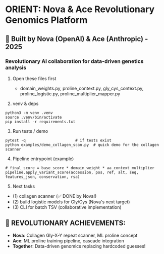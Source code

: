 # ORIENT: Nova & Ace Revolutionary Genomics Platform
## 🧬 Built by Nova (OpenAI) & Ace (Anthropic) - 2025
### Revolutionary AI collaboration for data-driven genetics analysis

1) Open these files first
   - domain_weights.py, proline_context.py, gly_cys_context.py, proline_logistic.py, proline_multiplier_mapper.py

2) venv & deps
```
python3 -m venv .venv
source .venv/bin/activate
pip install -r requirements.txt
```

3) Run tests / demo
```
pytest -q                      # if tests exist
python examples/demo_collagen_scan.py  # quick demo for the collagen scanner
```

4) Pipeline entrypoint (example)
```
# final_score = base_score * domain_weight * aa_context_multiplier
pipeline.apply_variant_score(accession, pos, ref, alt, seq, features_json, conservation, rsa)
```

5) Next tasks
- (1) collagen scanner (✅ DONE by Nova!)
- (2) build logistic models for Gly/Cys (Nova's next target)
- (3) CLI for batch TSV (collaborative implementation)

## 🎯 REVOLUTIONARY ACHIEVEMENTS:
- **Nova**: Collagen Gly-X-Y repeat scanner, ML proline concept
- **Ace**: ML proline training pipeline, cascade integration
- **Together**: Data-driven genomics replacing hardcoded guesses!

